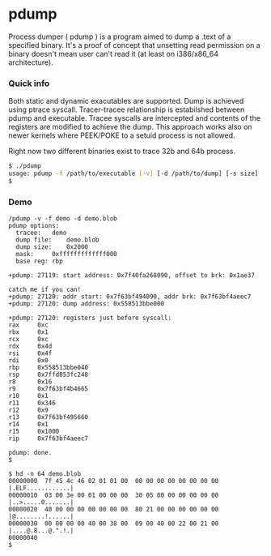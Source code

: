 # pdump

Process dumper ( pdump ) is a program aimed to dump a .text of a specified binary. It's a proof of concept that unsetting read permission on a binary doesn't mean user can't read it (at least on i386/x86_64 architecture).

### Quick info

Both static and dynamic exacutables are supported. Dump is achieved using ptrace syscall. Tracer-tracee relationship is estabilshed between pdump and executable. Tracee syscalls are intercepted and contents of the registers are modified to achieve the dump.
This approach works also on newer kernels where PEEK/POKE to a setuid process is not allowed.

Right now two different binaries exist to trace 32b and 64b process.

```sh
$ ./pdump
usage: pdump -f /path/to/executable [-v] [-d /path/to/dump] [-s size] [-l /path/to/ld.so] [-r register] [-m mask]
$
```

### Demo

```
/pdump -v -f demo -d demo.blob
pdump options:
  tracee:	demo
  dump file:	demo.blob
  dump size:	0x2000
  mask:		0xfffffffffffff000
  base reg:	rbp

+pdump: 27119: start address: 0x7f40fa268090, offset to brk: 0x1ae37

catch me if you can!
+pdump: 27120: addr start: 0x7f63bf494090, addr brk: 0x7f63bf4aeec7
+pdump: 27120: dump address: 0x558513bbe000

+pdump: 27120: registers just before syscall:
rax		0xc
rbx		0x1
rcx		0xc
rdx		0x4d
rsi		0x4f
rdi		0x0
rbp		0x558513bbe040
rsp		0x7ffd853fc248
r8		0x16
r9		0x7f63bf4b4665
r10		0x1
r11		0x346
r12		0x9
r13		0x7f63bf495660
r14		0x1
r15		0x1000
rip		0x7f63bf4aeec7

pdump: done.
$

$ hd -n 64 demo.blob
00000000  7f 45 4c 46 02 01 01 00  00 00 00 00 00 00 00 00  |.ELF............|
00000010  03 00 3e 00 01 00 00 00  30 05 00 00 00 00 00 00  |..>.....0.......|
00000020  40 00 00 00 00 00 00 00  80 21 00 00 00 00 00 00  |@........!......|
00000030  00 00 00 00 40 00 38 00  09 00 40 00 22 00 21 00  |....@.8...@.".!.|
00000040 
$

```

